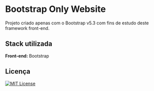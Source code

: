 
# Bootstrap Only Website

Projeto criado apenas com o Bootstrap v5.3 com fins de estudo deste framework front-end.


## Stack utilizada

**Front-end:** Bootstrap


## Licença

[![MIT License](https://img.shields.io/badge/License-MIT-green.svg)](https://choosealicense.com/licenses/mit/)


